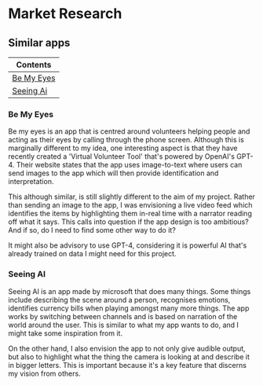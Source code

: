 # Market Research

## Similar apps

|Contents|
|--------|
|[Be My Eyes](#be-my-eyes)|
|[Seeing Ai](#seeing-ai)|

### Be My Eyes

Be my eyes is an app that is centred around volunteers helping people and acting as their eyes by calling through the phone screen. Although this is marginally different to my idea, one interesting aspect is that they have recently created a 'Virtual Volunteer Tool' that's powered by OpenAI's GPT-4. Their website states that the app uses image-to-text where users can send images to the app which will then provide identification and interpretation.

This although similar, is still slightly different to the aim of my project. Rather than sending an image to the app, I was envisioning a live video feed which identifies the items by highlighting them in-real time with a narrator reading off what it says. This calls into question if the app design is too ambitious? And if so, do I need to find some other way to do it?

It might also be advisory to use GPT-4, considering it is powerful AI that's already trained on data I might need for this project.

### Seeing AI

Seeing AI is an app made by microsoft that does many things. Some things include describing the scene around a person, recognises emotions, identifies currency bills when playing amongst many more things. The app works by switching between channels and is based on narration of the world around the user. This is similar to what my app wants to do, and I might take some inspiration from it.

On the other hand, I also envision the app to not only give audible output, but also to highlight what the thing the camera is looking at and describe it in bigger letters. This is important because it's a key feature that discerns my vision from others.
